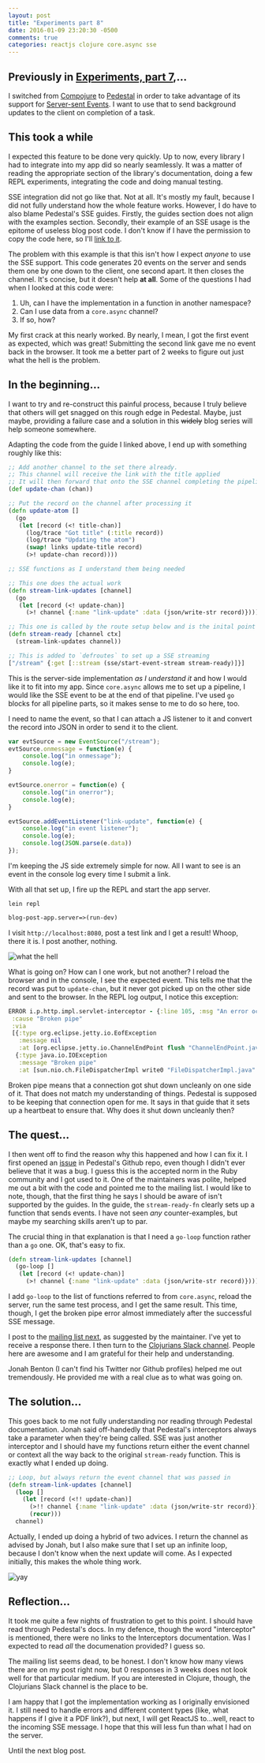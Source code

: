 ```yaml
---
layout: post
title: "Experiments part 8"
date: 2016-01-09 23:20:30 -0500
comments: true
categories: reactjs clojure core.async sse
---
```


## Previously in [Experiments, part 7](https://batasrki.github.io/blog/2015/12/21/experiments-part-7),...

I switched from [Compojure](https://github.com/weavejester/compojure) to [Pedestal](https://github.com/pedestal/pedestal) in order to take advantage of its support for [Server-sent Events](https://en.wikipedia.org/wiki/Server-sent_events). I want to use that to send background updates to the client on completion of a task.

## This took a while
I expected this feature to be done very quickly. Up to now, every library I had to integrate into my app did so nearly seamlessly. It was a matter of reading the appropriate section of the library's documentation, doing a few REPL experiments, integrating the code and doing manual testing.

SSE integration did not go like that. Not at all. It's mostly my fault, because I did not fully understand how the whole feature works. However, I do have to also blame Pedestal's SSE guides. Firstly, the guides section does not align with the examples section. Secondly, their example of an SSE usage is the epitome of useless blog post code. I don't know if I have the permission to copy the code here, so I'll [link to it](https://github.com/pedestal/pedestal/blob/master/guides/documentation/service-sse.md).

The problem with this example is that this isn't how I expect *anyone* to use the SSE support. This code generates 20 events on the server and sends them one by one down to the client, one second apart. It then closes the channel. It's concise, but it doesn't help **at all**. Some of the questions I had when I looked at this code were:

1. Uh, can I have the implementation in a function in another namespace?
2. Can I use data from a `core.async` channel?
3. If so, how?

My first crack at this nearly worked. By nearly, I mean, I got the first event as expected, which was great! Submitting the second link gave me no event back in the browser. It took me a better part of 2 weeks to figure out just what the hell is the problem.

## In the beginning...
I want to try and re-construct this painful process, because I truly believe that others will get snagged on this rough edge in Pedestal. Maybe, just maybe, providing a failure case and a solution in this ~~widely~~ blog series will help someone somewhere.

Adapting the code from the guide I linked above, I end up with something roughly like this:

``` clojure
;; Add another channel to the set there already.
;; This channel will receive the link with the title applied
;; It will then forward that onto the SSE channel completing the pipeline
(def update-chan (chan))

;; Put the record on the channel after processing it
(defn update-atom []
  (go
   (let [record (<! title-chan)]
     (log/trace "Got title" (:title record))
     (log/trace "Updating the atom")
     (swap! links update-title record)
     (>! update-chan record))))

;; SSE functions as I understand them being needed

;; This one does the actual work
(defn stream-link-updates [channel]
  (go
   (let [record (<! update-chan)]
     (>! channel {:name "link-update" :data (json/write-str record)}))))

;; This one is called by the route setup below and is the inital point into the whole thing
(defn stream-ready [channel ctx]
  (stream-link-updates channel))

;; This is added to `defroutes` to set up a SSE streaming
["/stream" {:get [::stream (sse/start-event-stream stream-ready)]}]
```

This is the server-side implementation *as I understand it* and how I would like it to fit into my app. Since `core.async` allows me to set up a pipeline, I would like the SSE event to be at the end of that pipeline. I've used `go` blocks for all pipeline parts, so it makes sense to me to do so here, too.

I need to name the event, so that I can attach a JS listener to it and convert the record into JSON in order to send it to the client.

``` javascript
var evtSource = new EventSource("/stream");
evtSource.onmessage = function(e) {
    console.log("in onmessage");
    console.log(e);
}

evtSource.onerror = function(e) {
    console.log("in onerror");
    console.log(e);
}

evtSource.addEventListener("link-update", function(e) {
    console.log("in event listener");
    console.log(e);
    console.log(JSON.parse(e.data))
});

```

I'm keeping the JS side extremely simple for now. All I want to see is an event in the console log every time I submit a link.

With all that set up, I fire up the REPL and start the app server.

```
lein repl
```

``` clojure
blog-post-app.server=>(run-dev)
```

I visit `http://localhost:8080`, post a test link and I get a result! Whoop, there it is. I post another, nothing.

![what the hell](/images/wth.png)

What is going on? How can I one work, but not another? I reload the browser and in the console, I see the expected event. This tells me that the record was put to `update-chan`, but it never got picked up on the other side and sent to the browser. In the REPL log output, I notice this exception:

``` clojure
ERROR i.p.http.impl.servlet-interceptor - {:line 105, :msg "An error occured when async writing to the client", :throwable #error {
 :cause "Broken pipe"
 :via
 [{:type org.eclipse.jetty.io.EofException
   :message nil
   :at [org.eclipse.jetty.io.ChannelEndPoint flush "ChannelEndPoint.java" 200]}
  {:type java.io.IOException
   :message "Broken pipe"
   :at [sun.nio.ch.FileDispatcherImpl write0 "FileDispatcherImpl.java" -2]}]
```

Broken pipe means that a connection got shut down uncleanly on one side of it. That does not match my understanding of things. Pedestal is supposed to be keeping that connection open for me. It says in that guide that it sets up a heartbeat to ensure that. Why does it shut down uncleanly then?

## The quest...
I then went off to find the reason why this happened and how I can fix it. I first opened an [issue](https://github.com/pedestal/pedestal/issues/384) in Pedestal's Github repo, even though I didn't ever believe that it was a bug. I guess this is the accepted norm in the Ruby community and I got used to it. One of the maintainers was polite, helped me out a bit with the code and pointed me to the mailing list. I would like to note, though, that the first thing he says I should be aware of isn't supported by the guides. In the guide, the `stream-ready-fn` clearly sets up a function that sends events. I have not seen *any* counter-examples, but maybe my searching skills aren't up to par.

The crucial thing in that explanation is that I need a `go-loop` function rather than a `go` one. OK, that's easy to fix.

``` clojure
(defn stream-link-updates [channel]
  (go-loop []
   (let [record (<! update-chan)]
     (>! channel {:name "link-update" :data (json/write-str record)}))))

```

I add `go-loop` to the list of functions referred to from `core.async`, reload the server, run the same test process, and I get the same result. This time, though, I get the broken pipe error almost immediately after the successful SSE message.

I post to the [mailing list next](https://groups.google.com/forum/#!topic/pedestal-users/J8oj33cg_e0), as suggested by the maintainer. I've yet to receive a response there. I then turn to the [Clojurians Slack channel](https://clojurians.slack.com). People here are awesome and I am grateful for their help and understanding.

Jonah Benton (I can't find his Twitter nor Github profiles) helped me out tremendously. He provided me with a real clue as to what was going on.

## The solution...
This goes back to me not fully understanding nor reading through Pedestal documentation. Jonah said off-handedly that Pedestal's interceptors always take a parameter when they're being called. SSE was just another interceptor and I should have my functions return either the event channel or context all the way back to the original `stream-ready` function. This is exactly what I ended up doing.

``` clojure
;; Loop, but always return the event channel that was passed in
(defn stream-link-updates [channel]
  (loop []
    (let [record (<!! update-chan)]
      (>!! channel {:name "link-update" :data (json/write-str record)})
      (recur)))
  channel)
```

Actually, I ended up doing a hybrid of two advices. I return the channel as advised by Jonah, but I also make sure that I set up an infinite loop, because I don't know when the next update will come. As I expected initially, this makes the whole thing work.

![yay](/images/yay.png)

## Reflection...
It took me quite a few nights of frustration to get to this point. I should have read through Pedestal's docs. In my defence, though the word "interceptor" is mentioned, there were no links to the Interceptors documentation. Was I expected to read *all* the documenation provided? I guess so.

The mailing list seems dead, to be honest. I don't know how many views there are on my post right now, but 0 responses in 3 weeks does not look well for that particular medium. If you are interested in Clojure, though, the Clojurians Slack channel is the place to be.

I am happy that I got the implementation working as I originally envisioned it. I still need to handle errors and different content types (like, what happens if I give it a PDF link?), but next, I will get ReactJS to...well, react to the incoming SSE message. I hope that this will less fun than what I had on the server.

Until the next blog post.
